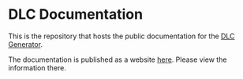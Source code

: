 # DLC Documentation

This is the repository that hosts the public documentation for the [DLC Generator](https://dlc.evergreeninnovations.co/welcome).

The documentation is published as a website [here](https://evergreen-innovations.github.io/dlc-documentation/).  Please view the information there.  